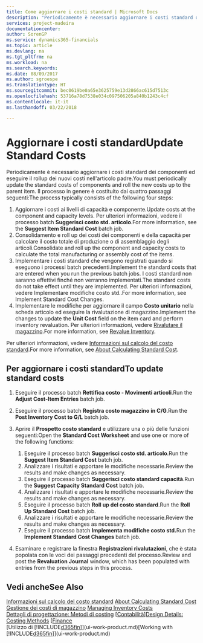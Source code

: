```yaml
---
title: Come aggiornare i costi standard | Microsoft Docs
description: "Periodicamente è necessario aggiornare i costi standard dei componenti ed eseguire il rollup dei nuovi costi nell'articolo padre."
services: project-madeira
documentationcenter: 
author: SorenGP
ms.service: dynamics365-financials
ms.topic: article
ms.devlang: na
ms.tgt_pltfrm: na
ms.workload: na
ms.search.keywords: 
ms.date: 08/09/2017
ms.author: sgroespe
ms.translationtype: HT
ms.sourcegitcommit: bec0619be0a65e3625759e13d2866ac615d7513c
ms.openlocfilehash: 53716a78d7538e034c097506205a840b1243c4cf
ms.contentlocale: it-it
ms.lasthandoff: 03/22/2018

---
```

# <a name="update-standard-costs"></a><span data-ttu-id="35678-103">Aggiornare i costi standard</span><span class="sxs-lookup"><span data-stu-id="35678-103">Update Standard Costs</span></span>
<span data-ttu-id="35678-104">Periodicamente è necessario aggiornare i costi standard dei componenti ed eseguire il rollup dei nuovi costi nell'articolo padre.</span><span class="sxs-lookup"><span data-stu-id="35678-104">You must periodically update the standard costs of components and roll the new costs up to the parent item.</span></span> <span data-ttu-id="35678-105">Il processo in genere è costituito dai quattro passaggi seguenti:</span><span class="sxs-lookup"><span data-stu-id="35678-105">The process typically consists of the following four steps:</span></span>  

1.  <span data-ttu-id="35678-106">Aggiornare i costi ai livelli di capacità e componente.</span><span class="sxs-lookup"><span data-stu-id="35678-106">Update costs at the component and capacity levels.</span></span> <span data-ttu-id="35678-107">Per ulteriori informazioni, vedere il processo batch **Suggerisci costo std. articolo**.</span><span class="sxs-lookup"><span data-stu-id="35678-107">For more information, see the **Suggest Item Standard Cost** batch job.</span></span>  
2.  <span data-ttu-id="35678-108">Consolidamento e roll up dei costi dei componenti e della capacità per calcolare il costo totale di produzione o di assemblaggio degli articoli.</span><span class="sxs-lookup"><span data-stu-id="35678-108">Consolidate and roll up the component and capacity costs to calculate the total manufacturing or assembly cost of the items.</span></span>  
3.  <span data-ttu-id="35678-109">Implementare i costi standard che vengono registrati quando si eseguono i processi batch precedenti.</span><span class="sxs-lookup"><span data-stu-id="35678-109">Implement the standard costs that are entered when you run the previous batch jobs.</span></span> <span data-ttu-id="35678-110">I costi standard non saranno effettivi finché non verranno implementati.</span><span class="sxs-lookup"><span data-stu-id="35678-110">The standard costs do not take effect until they are implemented.</span></span> <span data-ttu-id="35678-111">Per ulteriori informazioni, vedere Implementare modifiche costo std..</span><span class="sxs-lookup"><span data-stu-id="35678-111">For more information, see Implement Standard Cost Changes.</span></span>  
4.  <span data-ttu-id="35678-112">Implementare le modifiche per aggiornare il campo **Costo unitario** nella scheda articolo ed eseguire la rivalutazione di magazzino.</span><span class="sxs-lookup"><span data-stu-id="35678-112">Implement the changes to update the **Unit Cost** field on the item card and perform inventory revaluation.</span></span> <span data-ttu-id="35678-113">Per ulteriori informazioni, vedere [Rivalutare il magazzino](inventory-how-revalue-inventory.md).</span><span class="sxs-lookup"><span data-stu-id="35678-113">For more information, see [Revalue Inventory](inventory-how-revalue-inventory.md).</span></span>  

<span data-ttu-id="35678-114">Per ulteriori informazioni, vedere [Informazioni sul calcolo del costo standard](finance-about-calculating-standard-cost.md).</span><span class="sxs-lookup"><span data-stu-id="35678-114">For more information, see [About Calculating Standard Cost](finance-about-calculating-standard-cost.md).</span></span>  
## <a name="to-update-standard-costs"></a><span data-ttu-id="35678-115">Per aggiornare i costi standard</span><span class="sxs-lookup"><span data-stu-id="35678-115">To update standard costs</span></span>  
1.  <span data-ttu-id="35678-116">Eseguire il processo batch **Rettifica costo - Movimenti articoli**.</span><span class="sxs-lookup"><span data-stu-id="35678-116">Run the **Adjust Cost-Item Entries** batch job.</span></span>  
2.  <span data-ttu-id="35678-117">Eseguire il processo batch **Registra costo magazzino in C/G**.</span><span class="sxs-lookup"><span data-stu-id="35678-117">Run the **Post Inventory Cost to G/L** batch job.</span></span>  
3.  <span data-ttu-id="35678-118">Aprire il **Prospetto costo standard** e utilizzare una o più delle funzioni seguenti:</span><span class="sxs-lookup"><span data-stu-id="35678-118">Open the **Standard Cost Worksheet** and use one or more of the following functions:</span></span>  

    1.  <span data-ttu-id="35678-119">Eseguire il processo batch **Suggerisci costo std. articolo**.</span><span class="sxs-lookup"><span data-stu-id="35678-119">Run the **Suggest Item Standard Cost** batch job.</span></span>  
    2.  <span data-ttu-id="35678-120">Analizzare i risultati e apportare le modifiche necessarie.</span><span class="sxs-lookup"><span data-stu-id="35678-120">Review the results and make changes as necessary.</span></span>  
    3.  <span data-ttu-id="35678-121">Eseguire il processo batch **Suggerisci costo standard capacità**.</span><span class="sxs-lookup"><span data-stu-id="35678-121">Run the **Suggest Capacity Standard Cost** batch job.</span></span>  
    4.  <span data-ttu-id="35678-122">Analizzare i risultati e apportare le modifiche necessarie.</span><span class="sxs-lookup"><span data-stu-id="35678-122">Review the results and make changes as necessary.</span></span>
    5. <span data-ttu-id="35678-123">Eseguire il processo batch **Roll up del costo standard**.</span><span class="sxs-lookup"><span data-stu-id="35678-123">Run the **Roll Up Standard Cost** batch job.</span></span>
    6.  <span data-ttu-id="35678-124">Analizzare i risultati e apportare le modifiche necessarie.</span><span class="sxs-lookup"><span data-stu-id="35678-124">Review the results and make changes as necessary.</span></span>
    7.  <span data-ttu-id="35678-125">Eseguire il processo batch **Implementa modifiche costo std.**</span><span class="sxs-lookup"><span data-stu-id="35678-125">Run the **Implement Standard Cost Changes** batch job.</span></span>  
4.  <span data-ttu-id="35678-126">Esaminare e registrare la finestra **Registrazioni rivalutazioni**, che è stata popolata con le voci dei passaggi precedenti del processo.</span><span class="sxs-lookup"><span data-stu-id="35678-126">Review and post the **Revaluation Journal** window, which has been populated with entries from the previous steps in this process.</span></span>  

## <a name="see-also"></a><span data-ttu-id="35678-127">Vedi anche</span><span class="sxs-lookup"><span data-stu-id="35678-127">See Also</span></span>  
 <span data-ttu-id="35678-128">[Informazioni sul calcolo del costo standard](finance-about-calculating-standard-cost.md) </span><span class="sxs-lookup"><span data-stu-id="35678-128">[About Calculating Standard Cost](finance-about-calculating-standard-cost.md) </span></span>  
 <span data-ttu-id="35678-129">[Gestione dei costi di magazzino](finance-manage-inventory-costs.md) </span><span class="sxs-lookup"><span data-stu-id="35678-129">[Managing Inventory Costs](finance-manage-inventory-costs.md) </span></span>  
 <span data-ttu-id="35678-130">[Dettagli di progettazione: Metodi di costing](design-details-costing-methods.md) [[Contabilità](finance.md)]</span><span class="sxs-lookup"><span data-stu-id="35678-130">[Design Details: Costing Methods](design-details-costing-methods.md) [[Finance](finance.md)</span></span>  
 <span data-ttu-id="35678-131">[Utilizzo di [!INCLUDE[d365fin](includes/d365fin_md.md)]](ui-work-product.md)</span><span class="sxs-lookup"><span data-stu-id="35678-131">[Working with [!INCLUDE[d365fin](includes/d365fin_md.md)]](ui-work-product.md)</span></span>  

